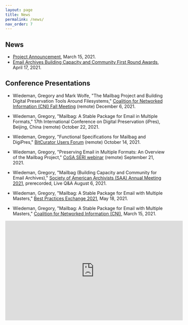 ```yaml
---
layout: page
title: News
permalink: /news/
nav_order: 7
---
```


## News

* [Project Announcement](https://library.albany.edu/news/archives-email-grant-announcement), March 15, 2021.
* [Email Archives Building Capacity and Community First Round Awards](https://www.library.illinois.edu/news/email-archives-building-capacity-and-community/), April 17, 2021.

## Conference Presentations

* Wiedeman, Gregory and Mark Wolfe, "The Mailbag Project and Building Digital Preservation Tools Around Filesystems," [ Coalition for Networked Information (CNI) Fall Meeting](https://www.youtube.com/watch?v=9ubzlVMvudk) (remote) December 6, 2021.

* Wiedeman, Gregory, "Mailbag: A Stable Package for Email in Multiple Formats," 17th International Conference on Digital Preservation (iPres), Beijing, China (remote) October 22, 2021.

* Wiedeman, Gregory, "Functional Specifications for Mailbag and DigiPres," [BitCurator Users Forum](https://bitcuratorconsortium.org/session-6-tools-and-demos-showcase/) (remote) October 14, 2021.

* Wiedeman, Gregory, "Preserving Email in Multiple Formats: An Overview of the Mailbag Project," [CoSA SERI webinar](https://www.statearchivists.org/events/event-description?CalendarEventKey=c86fc2b4-befd-40d5-b7cc-7a97d5cb9422&Home=%2Fevents%2Fcalendar) (remote) September 21, 2021.

* Wiedeman, Gregory, "Mailbag (Building Capacity and Community for Email Archives)," [Society of American Archivists (SAA) Annual Meeting 2021](https://www2.archivists.org/am2021), prerecorded, Live Q&A August 6, 2021.

* Wiedeman, Gregory, "Mailbag: A Stable Package for Email with Multiple Masters," [Best Practices Exchange 2021](https://bpexchange.wordpress.com/2021-schedule/), May 18, 2021.

* Wiedeman, Gregory, "Mailbag: A Stable Package for Email with Multiple Masters," [Coalition for Networked Information (CNI)](https://cnispring21mtg.sched.com/event/iBXp), March 15, 2021.

<iframe width="560" height="315" src="https://www.youtube.com/embed/e3hKBLLTi0k?start=535" frameborder="0" allow="accelerometer; autoplay; clipboard-write; encrypted-media; gyroscope; picture-in-picture" allowfullscreen></iframe>